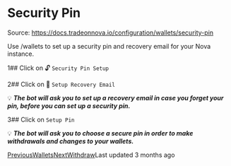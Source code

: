 
# Security Pin

Source: https://docs.tradeonnova.io/configuration/wallets/security-pin

Use /wallets to set up a security pin and recovery email for your Nova instance.

1## Click on 🔓 `Security Pin Setup`

2## Click on 📩 `Setup Recovery Email`

💡 ***The bot will ask you to set up a recovery email in case you forget your pin, before you can set up a security pin.***

3## Click on `Setup Pin`

💡 ***The bot will ask you to choose a secure pin in order to make withdrawals and changes to your wallets.***

[PreviousWallets](/configuration/wallets)[NextWithdraw](/configuration/wallets/withdraw)Last updated 3 months ago
